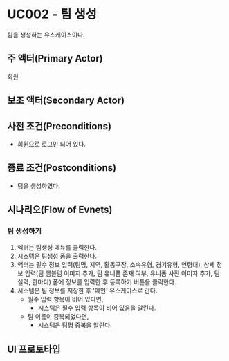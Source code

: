# UC002 - 팀 생성

팀을 생성하는 유스케이스이다.

## 주 액터(Primary Actor)

회원

## 보조 액터(Secondary Actor)

## 사전 조건(Preconditions)

- 회원으로 로그인 되어 있다.

## 종료 조건(Postconditions)

- 팀을 생성하였다.

## 시나리오(Flow of Evnets)

### 팀 생성하기

1. 엑터는 팀생성 메뉴를 클릭한다.
2. 시스템은 팀생성 폼을 출력한다.
3. 액터는 필수 정보 입력(팀명, 지역, 활동구장, 소속유형, 경기유형, 연령대), 상세 정보 입력(팀 엠블럼 이미지 추가, 팀 유니폼 존재 여부, 유니폼 사진 이미지 추가, 팀 실력, 한마디) 폼에 정보를 입력한 후 등록하기 버튼을 클릭한다.
4. 시스템은 팀 정보를 저장한 후 '메인' 유스케이스로 간다.
    - 필수 입력 항목이 비어 있다면,
        - 시스템은 필수 입력 항목이 비어 있음을 알린다.
    - 팀 이름이 중복되었다면,
        - 시스템은 팀명 중복을 알린다.
    
## UI 프로토타입

